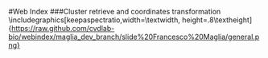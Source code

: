 #Web Index
###Cluster retrieve and coordinates transformation
\includegraphics[keepaspectratio,width=\textwidth, height=.8\textheight]{https://raw.github.com/cvdlab-bio/webindex/maglia_dev_branch/slide%20Francesco%20Maglia/general.png}
